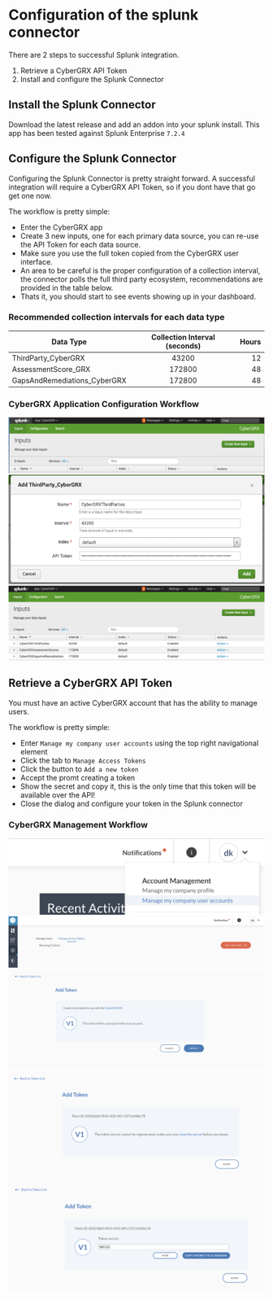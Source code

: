 # Configuration of the splunk connector
There are 2 steps to successful Splunk integration.  
1. Retrieve a CyberGRX API Token
1. Install and configure the Splunk Connector

## Install the Splunk Connector
Download the latest release and add an addon into your splunk install.  This app has been tested against Splunk Enterprise `7.2.4`

## Configure the Splunk Connector
Configuring the Splunk Connector is pretty straight forward.  A successful integration will require a CyberGRX API Token, so if you dont have that go get one now.

The workflow is pretty simple:
 - Enter the CyberGRX app
 - Create 3 new inputs, one for each primary data source, you can re-use the API Token for each data source.
 - Make sure you use the full token copied from the CyberGRX user interface.
 - An area to be careful is the proper configuration of a collection interval, the connector polls the full third party ecosystem, recommendations are provided in the table below.
 - Thats it, you should start to see events showing up in your dashboard.

 ### Recommended collection intervals for each data type
| Data Type                    | Collection Interval (seconds) | Hours  |
| ---------------------------- |:-----------------------------:| ------:|
| ThirdParty_CyberGRX          | 43200                         | 12     |
| AssessmentScore_GRX          | 172800                        | 48     |
| GapsAndRemediations_CyberGRX | 172800                        | 48     |

### CyberGRX Application Configuration Workflow
![cybergrx-input-configuration]
![add-data-source]
![configured-all-data-sources]

## Retrieve a CyberGRX API Token
You must have an active CyberGRX account that has the ability to manage users. 

The workflow is pretty simple:
 - Enter `Manage my company user accounts` using the top right navigational element
 - Click the tab to `Manage Access Tokens`
 - Click the button to `Add a new token`
 - Accept the promt creating a token
 - Show the secret and copy it, this is the only time that this token will be available over the API!
 - Close the dialog and configure your token in the Splunk connector

 ### CyberGRX Management Workflow
 ![enter-user-management]
 ![add-a-token]
 ![confirm-new-token]
 ![view-token]
 ![copy-secret]


[enter-user-management]: /docs/enter-user-management.png "Click top right icon and enter `Manage my company user accounts`"

[add-a-token]: /docs/add-a-token.png "Click the tab to `Manage Access Tokens` and Add a new token"

[confirm-new-token]: /docs/confirm-new-token.png "Accept the promt creating a token"

[view-token]: /docs/make-sure-you-view.png "Before leaving view the token secret"

[copy-secret]: /docs/copy-secret.png "Show the secret and copy it, this is the only time that this token will be available over the API!"

[cybergrx-input-configuration]: /docs/cybergrx-input-configuration.png "Manage the CyberGRX app"

[add-data-source]: /docs/add-data-source.png "Create a new input"

[configured-all-data-sources]: /docs/configured-all-data-sources.png "Fully configured app"
